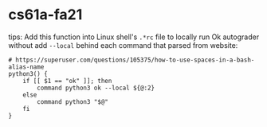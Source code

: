 # cs61a-fa21

tips: Add this function into Linux shell's `.*rc` file to locally run Ok autograder without add `--local` behind each
command that parsed from website:

```shell
# https://superuser.com/questions/105375/how-to-use-spaces-in-a-bash-alias-name
python3() {
    if [[ $1 == "ok" ]]; then
        command python3 ok --local ${@:2}
    else
        command python3 "$@"
    fi
}
```